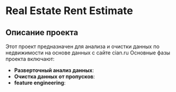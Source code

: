 # Real Estate Rent Estimate

## Описание проекта

Этот проект предназначен для анализа и очистки данных по недвижимости на основе данных с сайте cian.ru 
Основные фазы проекта включают:

- **Разверточный анализ данных**: 
- **Очистка данных от пропусков**: 
- **feature engineering**:

